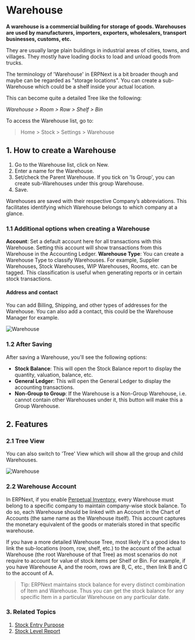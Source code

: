 <!-- add-breadcrumbs -->
# Warehouse

**A warehouse is a commercial building for storage of goods. Warehouses are used
by manufacturers, importers, exporters, wholesalers, transport businesses,
customs, etc.**

They are usually large plain buildings in industrial areas of
cities, towns, and villages. They mostly have loading docks to load and unload
goods from trucks.

The terminology of 'Warehouse' in ERPNext is a bit broader though and maybe can be regarded as "storage locations". You can create a sub-Warehouse which could be a shelf inside your actual location. 

This can become quite a detailed Tree like the following:

*Warehouse > Room > Row > Shelf > Bin*

To access the Warehouse list, go to:
> Home > Stock > Settings > Warehouse

## 1. How to create a Warehouse
1. Go to the Warehouse list, click on New.
1. Enter a name for the Warehouse.
1. Set/check the Parent Warehouse. If you tick on 'Is Group', you can create sub-Warehouses under this group Warehouse.
1. Save. 

Warehouses are saved with their respective Company’s abbreviations. This facilitates 
identifying which Warehouse belongs to which company at a glance.

### 1.1 Additional options when creating a Warehouse
**Account**: Set a default account here for all transactions with this Warehouse. Setting this account will show transactions from this Warehouse in the Accounting Ledger.
**Warehouse Type**: You can create a Warehouse Type to classify Warehouses. For example, Supplier Warehouses, Stock Warehouses, WIP Warehouses, Rooms, etc. can be tagged. This classification is useful when generating reports or in certain stock transactions.

#### Address and contact
You can add Billing, Shipping, and other types of addresses for the Warehouse. You can also add a contact, this could be the Warehouse Manager for example.

![Warehouse](/docs/assets/img/stock/warehouse.png)

### 1.2 After Saving
After saving a Warehouse, you'll see the following options:

* **Stock Balance**: This will open the Stock Balance report to display the quantity, valuation, balance, etc.
* **General Ledger**: This will open the General Ledger to display the accounting transactions.
* **Non-Group to Group**: If the Warehouse is a Non-Group Warehouse, i.e. cannot contain other Warehouses under it, this button will make this a Group Warehouse.

## 2. Features

### 2.1 Tree View
You can also switch to 'Tree' View which will show all the group and child Warehouses.

<img class="screenshot" alt="Warehouse" src="{{docs_base_url}}/assets/img/stock/warehouse-tree.png">

### 2.2 Warehouse Account
In ERPNext, if you enable [Perpetual Inventory](/docs/user/manual/en/stock/perpetual-inventory), every Warehouse must belong to a specific company to maintain
company-wise stock balance. To do so, each Warehouse should be linked with an 
Account in the Chart of Accounts (the same name as the Warehouse itself). This account captures the monetary equivalent of the goods or materials stored in that specific warehouse.

If you have a more detailed Warehouse Tree, most likely it's a good idea to link the sub-locations (room, row, shelf, etc.) to the account of the actual Warehouse (the root Warehouse of that Tree) as most 
scenarios do not require to account for value of stock items per Shelf or Bin. For example, if you have Warehouse A, and the room, rows are B, C, etc., then link B and C to the account of A.

> Tip: ERPNext maintains stock balance for every distinct combination
of Item and Warehouse. Thus you can get the stock balance for any specific Item in a particular Warehouse on any particular date.

### 3. Related Topics
1. [Stock Entry Purpose](/docs/user/manual/en/stock/articles/stock-entry-purpose)
1. [Stock Level Report](/docs/user/manual/en/stock/stock-level-report)
